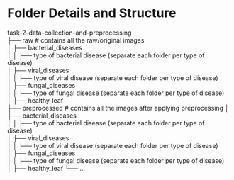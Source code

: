 # Folder Details and Structure

task-2-data-collection-and-preprocessing <br>
├── raw                    								# contains all the raw/original images <br>
│   ├── bacterial_diseases              							
│   │	├── type of bacterial disease (separate each folder per type of disease)              	
│   ├── viral_diseases              								
│   │	├── type of viral disease (separate each folder per type of disease)              	
│   ├── fungal_diseases              								
│   │	├── type of fungal disease (separate each folder per type of disease)              	
│   ├── healthy_leaf										
├── preprocessed                    							# contains all the images after applying preprocessing
│   ├── bacterial_diseases              							
│   │	├── type of bacterial disease (separate each folder per type of disease)              	
│   ├── viral_diseases              							
│   │	├── type of viral disease (separate each folder per type of disease)              	
│   ├── fungal_diseases              							
│   │	├── type of fungal disease (separate each folder per type of disease)              	
│   ├── healthy_leaf
└── ...
 
